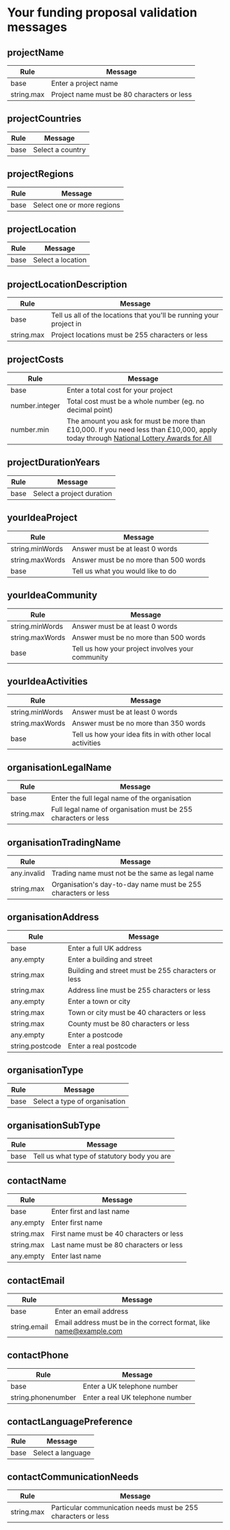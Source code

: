 # Your funding proposal validation messages

## projectName

| Rule           | Message              |
| -------------- | -------------------- |
| base | Enter a project name |
| string.max | Project name must be 80 characters or less |

## projectCountries

| Rule           | Message              |
| -------------- | -------------------- |
| base | Select a country |

## projectRegions

| Rule           | Message              |
| -------------- | -------------------- |
| base | Select one or more regions |

## projectLocation

| Rule           | Message              |
| -------------- | -------------------- |
| base | Select a location |

## projectLocationDescription

| Rule           | Message              |
| -------------- | -------------------- |
| base | Tell us all of the locations that you'll be running your project in |
| string.max | Project locations must be 255 characters or less |

## projectCosts

| Rule           | Message              |
| -------------- | -------------------- |
| base | Enter a total cost for your project |
| number.integer | Total cost must be a whole number (eg. no decimal point) |
| number.min | The amount you ask for must be more than £10,000. If you need less than £10,000, apply today through <a href="/funding/under10k"> National Lottery Awards for All </a> |

## projectDurationYears

| Rule           | Message              |
| -------------- | -------------------- |
| base | Select a project duration |

## yourIdeaProject

| Rule           | Message              |
| -------------- | -------------------- |
| string.minWords | Answer must be at least 0 words |
| string.maxWords | Answer must be no more than 500 words |
| base | Tell us what you would like to do |

## yourIdeaCommunity

| Rule           | Message              |
| -------------- | -------------------- |
| string.minWords | Answer must be at least 0 words |
| string.maxWords | Answer must be no more than 500 words |
| base | Tell us how your project involves your community |

## yourIdeaActivities

| Rule           | Message              |
| -------------- | -------------------- |
| string.minWords | Answer must be at least 0 words |
| string.maxWords | Answer must be no more than 350 words |
| base | Tell us how your idea fits in with other local activities |

## organisationLegalName

| Rule           | Message              |
| -------------- | -------------------- |
| base | Enter the full legal name of the organisation |
| string.max | Full legal name of organisation must be 255 characters or less |

## organisationTradingName

| Rule           | Message              |
| -------------- | -------------------- |
| any.invalid | Trading name must not be the same as legal name |
| string.max | Organisation's day-to-day name must be 255 characters or less |

## organisationAddress

| Rule           | Message              |
| -------------- | -------------------- |
| base | Enter a full UK address |
| any.empty | Enter a building and street |
| string.max | Building and street must be 255 characters or less |
| string.max | Address line must be 255 characters or less |
| any.empty | Enter a town or city |
| string.max | Town or city must be 40 characters or less |
| string.max | County must be 80 characters or less |
| any.empty | Enter a postcode |
| string.postcode | Enter a real postcode |

## organisationType

| Rule           | Message              |
| -------------- | -------------------- |
| base | Select a type of organisation |

## organisationSubType

| Rule           | Message              |
| -------------- | -------------------- |
| base | Tell us what type of statutory body you are |

## contactName

| Rule           | Message              |
| -------------- | -------------------- |
| base | Enter first and last name |
| any.empty | Enter first name |
| string.max | First name must be 40 characters or less |
| string.max | Last name must be 80 characters or less |
| any.empty | Enter last name |

## contactEmail

| Rule           | Message              |
| -------------- | -------------------- |
| base | Enter an email address |
| string.email | Email address must be in the correct format, like name@example.com |

## contactPhone

| Rule           | Message              |
| -------------- | -------------------- |
| base | Enter a UK telephone number |
| string.phonenumber | Enter a real UK telephone number |

## contactLanguagePreference

| Rule           | Message              |
| -------------- | -------------------- |
| base | Select a language |

## contactCommunicationNeeds

| Rule           | Message              |
| -------------- | -------------------- |
| string.max | Particular communication needs must be 255 characters or less |